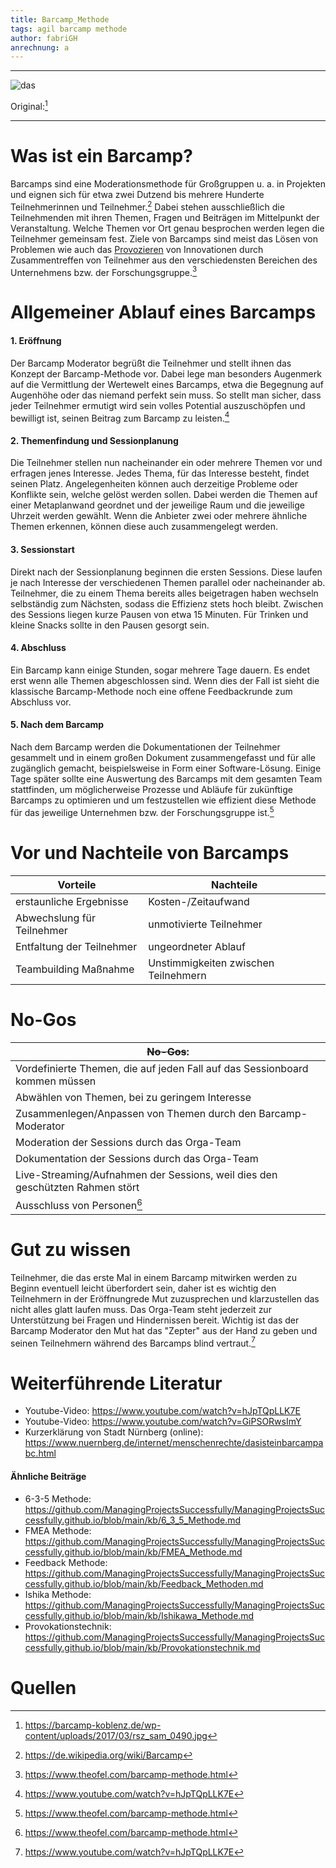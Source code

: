 ```yaml
---
title: Barcamp_Methode
tags: agil barcamp methode 
author: fabriGH
anrechnung: a
---
```


---

![das](https://user-images.githubusercontent.com/92790072/141985691-412d3819-490b-4efc-9eef-7f488a7cc444.jpg)

Original:[^1]

---

# Was ist ein Barcamp?

Barcamps sind eine Moderationsmethode für Großgruppen u. a. in Projekten und eignen sich für etwa zwei Dutzend bis mehrere Hunderte Teilnehmerinnen und Teilnehmer.[^2] Dabei stehen ausschließlich die Teilnehmenden mit ihren Themen, Fragen und Beiträgen im Mittelpunkt der Veranstaltung. Welche Themen vor Ort genau besprochen werden legen die Teilnehmer gemeinsam fest. Ziele von Barcamps sind meist das Lösen von Problemen wie auch das [Provozieren](https://github.com/ManagingProjectsSuccessfully/ManagingProjectsSuccessfully.github.io/blob/main/kb/Provokationstechnik.md) von Innovationen durch Zusammentreffen von Teilnehmer aus den verschiedensten Bereichen des Unternehmens bzw. der Forschungsgruppe.[^3]


# Allgemeiner Ablauf eines Barcamps

#### 1. Eröffnung 
Der Barcamp Moderator begrüßt die Teilnehmer und stellt ihnen das Konzept der Barcamp-Methode vor. Dabei lege man besonders Augenmerk auf die Vermittlung der Wertewelt eines Barcamps, etwa die Begegnung auf Augenhöhe oder das niemand perfekt sein muss. So stellt man sicher, dass jeder Teilnehmer ermutigt wird sein volles Potential auszuschöpfen und bewilligt ist, seinen Beitrag zum Barcamp zu leisten.[^4]

#### 2. Themenfindung und Sessionplanung
Die Teilnehmer stellen nun nacheinander ein oder mehrere Themen vor und erfragen jenes Interesse. Jedes Thema, für das Interesse besteht, findet seinen Platz. Angelegenheiten können auch derzeitige Probleme oder Konflikte sein, welche gelöst werden sollen. Dabei werden die Themen auf einer Metaplanwand geordnet und der jeweilige Raum und die jeweilige Uhrzeit werden gewählt. Wenn die Anbieter zwei oder mehrere ähnliche Themen erkennen, können diese auch zusammengelegt werden.

#### 3. Sessionstart
Direkt nach der Sessionplanung beginnen die ersten Sessions. Diese laufen je nach Interesse der verschiedenen Themen parallel oder nacheinander ab. Teilnehmer, die zu einem Thema bereits alles beigetragen haben wechseln selbständig zum Nächsten, sodass die Effizienz stets hoch bleibt. Zwischen des Sessions liegen kurze Pausen von etwa 15 Minuten. Für Trinken und kleine Snacks sollte in den Pausen gesorgt sein.

#### 4. Abschluss
Ein Barcamp kann einige Stunden, sogar mehrere Tage dauern. Es endet erst wenn alle Themen abgeschlossen sind. Wenn dies der Fall ist sieht die klassische Barcamp-Methode noch eine offene Feedbackrunde zum Abschluss vor.
#### 5. Nach dem Barcamp
Nach dem Barcamp werden die Dokumentationen der Teilnehmer gesammelt und in einem großen Dokument zusammengefasst und für alle zugänglich gemacht, beispielsweise in Form einer Software-Lösung. Einige Tage später sollte eine Auswertung des Barcamps mit dem gesamten Team stattfinden, um möglicherweise Prozesse und Abläufe für zukünftige Barcamps zu optimieren und um festzustellen wie effizient diese Methode für das jeweilige Unternehmen bzw. der Forschungsgruppe ist.[^3]
# Vor und Nachteile von Barcamps

|Vorteile | Nachteile |
|---|---|
|erstaunliche Ergebnisse|Kosten-/Zeitaufwand|
|Abwechslung für Teilnehmer |unmotivierte Teilnehmer|
|Entfaltung der Teilnehmer|ungeordneter Ablauf|
|Teambuilding Maßnahme|Unstimmigkeiten zwischen Teilnehmern|

# No-Gos
| ~~No-Gos~~:  | 
| ------------- | 
| Vordefinierte Themen, die auf jeden Fall auf das Sessionboard kommen müssen  |
| Abwählen von Themen, bei zu geringem Interesse  | 
| Zusammenlegen/Anpassen von Themen durch den Barcamp-Moderator |
| Moderation der Sessions durch das Orga-Team |
| Dokumentation der Sessions durch das Orga-Team |
| Live-Streaming/Aufnahmen der Sessions, weil dies den geschützten Rahmen stört |
| Ausschluss von Personen[^3] |
# Gut zu wissen
Teilnehmer, die das erste Mal in einem Barcamp mitwirken werden zu Beginn eventuell leicht überfordert sein, daher ist es wichtig den Teilnehmern in der Eröffnungrede Mut zuzusprechen und klarzustellen das nicht alles glatt laufen muss. Das Orga-Team steht jederzeit zur Unterstützung bei Fragen und Hindernissen bereit. Wichtig ist das der Barcamp Moderator den Mut hat das "Zepter" aus der Hand zu geben und seinen Teilnehmern während des Barcamps blind vertraut.[^4]

# Weiterführende Literatur

* Youtube-Video: https://www.youtube.com/watch?v=hJpTQpLLK7E
* Youtube-Video: https://www.youtube.com/watch?v=GiPSORwsImY
* Kurzerklärung von Stadt Nürnberg (online): https://www.nuernberg.de/internet/menschenrechte/dasisteinbarcampabc.html
#### Ähnliche Beiträge
* 6-3-5 Methode: https://github.com/ManagingProjectsSuccessfully/ManagingProjectsSuccessfully.github.io/blob/main/kb/6_3_5_Methode.md
* FMEA Methode: https://github.com/ManagingProjectsSuccessfully/ManagingProjectsSuccessfully.github.io/blob/main/kb/FMEA_Methode.md
* Feedback Methode: https://github.com/ManagingProjectsSuccessfully/ManagingProjectsSuccessfully.github.io/blob/main/kb/Feedback_Methoden.md
* Ishika Methode: https://github.com/ManagingProjectsSuccessfully/ManagingProjectsSuccessfully.github.io/blob/main/kb/Ishikawa_Methode.md
* Provokationstechnik: https://github.com/ManagingProjectsSuccessfully/ManagingProjectsSuccessfully.github.io/blob/main/kb/Provokationstechnik.md
# Quellen

[^1]: https://barcamp-koblenz.de/wp-content/uploads/2017/03/rsz_sam_0490.jpg
[^2]: https://de.wikipedia.org/wiki/Barcamp
[^3]: https://www.theofel.com/barcamp-methode.html
[^4]: https://www.youtube.com/watch?v=hJpTQpLLK7E


